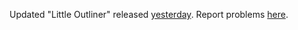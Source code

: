 Updated "Little Outliner" released <a href="http://scripting.com/2020/02/01.html#a174348">yesterday</a>. Report problems <a href="https://github.com/scripting/Scripting-News/issues/150">here</a>. 

